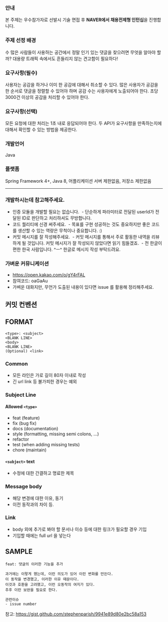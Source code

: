 ### 안내
본 주제는 우수참가자로 선발시 기술 면접 후 **NAVER에서 채용전제형 인턴십**을 진행합니다.

### 주제 선정 배경
수 많은 사람들이 사용하는 공간에서 정말 인기 있는 댓글을 찾으려면 무엇을 알아야 할까?
대용량 트래픽 속에서도 흔들리지 않는 견고함이 필요하다!

### 요구사항(필수)
사용자는 공감을 하거나 이미 한 공감에 대해서 취소할 수 있다.
많은 사용자가 공감을 한 순서로 댓글을 정렬할 수 있어야 하며 공감 수는 사용자에게 노출되어야 한다.
초당 3000건 이상의 공감을 처리할 수 있어야 한다.

### 요구사항(선택)
모든 요청에 대한 처리는 1초 내로 응답되어야 한다.
두 API가 요구사항을 만족하는지에 대해서 확인할 수 있는 방법을 제공한다.

### 개발언어
Java

### 플랫폼
Spring Framework 4+, Java 8, 어플리케이션 서버 제한없음, 저장소 제한없음

----

### 개발하시는데 참고해주세요.
- 인증 모듈을 개발할 필요는 없습니다.
  - 단순하게 파라미터로 전달된 userId가 전달된 ID로 판단하고 처리하셔도 무방합니다.
- 코드 퀄리티에 신경 써주세요.
  - 목표를 구현 성공하는 것도 중요하지만 좋은 코드를 생산할 수 있는 역량은 무척이나 중요합니다. :)
- 커밋 메시지를 잘 작성해주세요.
  - 커밋 메시지를 통해서 주로 활동한 내역을 리뷰하게 될 것입니다. 커밋 메시지가 잘 작성되지 않았다면 읽기 힘들겠죠.
  - 전 한글이 편한 한국 사람입니다. ^ㅡ^ 한글로 메시지 작성 부탁드려요.
  
### 가벼운 커뮤니케이션
- https://open.kakao.com/o/gY4rFAL
- 참여코드: oaGaAu
- 가벼운 대화지만, 무언가 도출된 내용이 있다면 issue 를 활용해 정리해주세요.

## 커밋 컨벤션
FORMAT
----------------------------
```
<type>: <subject>
<BLANK LINE>
<body>
<BLANK LINE>
(Optional) <link>
```

### Common
* 모든 라인은 가로 길이 80자 이내로 작성
* 긴 url link 등 불가피한 경우는 예외

### Subject Line
#### Allowed `<type>`
* feat (feature)
* fix (bug fix)
* docs (documentation)
* style (formatting, missing semi colons, …)
* refactor
* test (when adding missing tests)
* chore (maintain)

#### `<subject>` text
* 수정에 대한 간결하고 명료한 제목

### Message body
* 해당 변경에 대한 이유, 동기
* 이전 동작과의 차이 등.

### Link
* body 외에 추가로 봐야 할 문서나 이슈 등에 대한 링크가 필요할 경우 기입
* 기입할 때에는 full url 을 넣는다

SAMPLE
-
```
feat: 댓글의 이러한 기능을 추가

과거에는 이렇게 했는데, 이런 의도가 있어 이런 변화를 만든다.
이 동작을 변경했고, 이러한 이유 때문이다.
이것과 호환을 고려했고, 이런 오동작의 여지가 있다.
추후 이런 보완을 필요로 한다.

관련이슈
- issue number
```

참고:  https://gist.github.com/stephenparish/9941e89d80e2bc58a153
